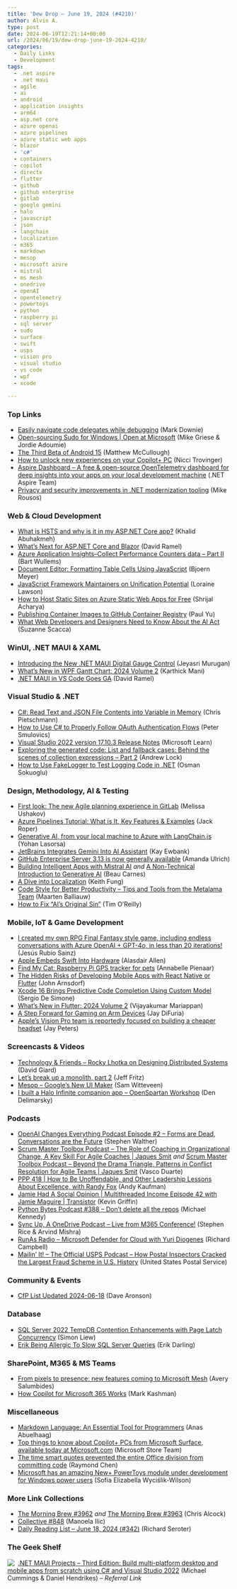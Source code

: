 ```yaml
---
title: 'Dew Drop – June 19, 2024 (#4210)'
author: Alvin A.
type: post
date: 2024-06-19T12:21:14+00:00
url: /2024/06/19/dew-drop-june-19-2024-4210/
categories:
  - Daily Links
  - Development
tags:
  - .net aspire
  - .net maui
  - agile
  - ai
  - android
  - application insights
  - arm64
  - asp.net core
  - azure openai
  - azure pipelines
  - azure static web apps
  - blazor
  - 'c#'
  - containers
  - copilot
  - directx
  - flutter
  - github
  - github enterprise
  - gitlab
  - google gemini
  - halo
  - javascript
  - json
  - langchain
  - localization
  - m365
  - markdown
  - mesop
  - microsoft azure
  - mistral
  - ms mesh
  - onedrive
  - openAI
  - opentelemetry
  - powertoys
  - python
  - raspberry pi
  - sql server
  - sudo
  - surface
  - swift
  - usps
  - vision pro
  - visual studio
  - vs code
  - wpf
  - xcode

---
```

### <a name="top"></a>Top Links

  * <a href="https://devblogs.microsoft.com/visualstudio/easily-navigate-code-delegates-while-debugging/" target="_blank" rel="noopener">Easily navigate code delegates while debugging</a> (Mark Downie)
  * <a href="http://www.youtube.com/watch?v=CmRfB-UQoe0" target="_blank" rel="noopener">Open-sourcing Sudo for Windows | Open at Microsoft</a> (Mike Griese & Jordie Adoumie)
  * <a href="http://android-developers.googleblog.com/2024/06/the-third-beta-of-android-15.html" target="_blank" rel="noopener">The Third Beta of Android 15</a> (Matthew McCullough)
  * <a href="https://blogs.windows.com/windowsexperience/2024/06/18/how-to-unlock-new-experiences-on-your-copilot-pc/" target="_blank" rel="noopener">How to unlock new experiences on your Copilot+ PC</a> (Nicci Trovinger)
  * <a href="https://www.aspiredashboard.com/" target="_blank" rel="noopener">Aspire Dashboard &#8211; A free & open-source OpenTelemetry dashboard for deep insights into your apps on your local development machine</a> (.NET Aspire Team)
  * <a href="https://devblogs.microsoft.com/dotnet/dotnet-modernization-privacy-security-improvements/" target="_blank" rel="noopener">Privacy and security improvements in .NET modernization tooling</a> (Mike Rousos)



### <a name="web"></a>Web & Cloud Development

  * <a href="https://khalidabuhakmeh.com/what-is-hsts-and-why-is-it-in-my-aspnet-core-app" target="_blank" rel="noopener">What is HSTS and why is it in my ASP.NET Core app?</a> (Khalid Abuhakmeh)
  * <a href="https://visualstudiomagazine.com/Articles/2024/06/18/blazor-qa.aspx" target="_blank" rel="noopener">What&#8217;s Next for ASP.NET Core and Blazor</a> (David Ramel)
  * <a href="https://bartwullems.blogspot.com/2024/06/azure-application-insightscollect.html" target="_blank" rel="noopener">Azure Application Insights–Collect Performance Counters data &#8211; Part II</a> (Bart Wullems)
  * <a href="https://www.textcontrol.com/blog/2024/06/18/document-editor-formatting-table-cells-using-javascript/" target="_blank" rel="noopener">Document Editor: Formatting Table Cells Using JavaScript</a> (Bjoern Meyer)
  * <a href="https://thenewstack.io/javascript-framework-maintainers-on-unification-potential/" target="_blank" rel="noopener">JavaScript Framework Maintainers on Unification Potential</a> (Loraine Lawson)
  * <a href="https://www.freecodecamp.org/news/how-to-host-static-sites-on-azure-static-web-apps/" target="_blank" rel="noopener">How to Host Static Sites on Azure Static Web Apps for Free</a> (Shrijal Acharya)
  * <a href="https://paulyu.dev/article/publishing-container-images-to-ghcr/" target="_blank" rel="noopener">Publishing Container Images to GitHub Container Registry</a> (Paul Yu)
  * <a href="https://www.telerik.com/blogs/what-web-developers-designers-need-know-ai-act" target="_blank" rel="noopener">What Web Developers and Designers Need to Know About the AI Act</a> (Suzanne Scacca)



### <a name="silverlight"></a>WinUI, .NET MAUI & XAML

  * <a href="https://www.syncfusion.com/blogs/post/dotnetmaui-digital-gauge-control?utm_source=alvinashcraft&utm_medium=email&utm_campaign=alvinashcraft_blog_edmjun24" target="_blank" rel="noopener">Introducing the New .NET MAUI Digital Gauge Control</a> (Jeyasri Murugan)
  * <a href="https://www.syncfusion.com/blogs/post/wpf-gantt-chart-2024-volume-2?utm_source=alvinashcraft&utm_medium=email&utm_campaign=alvinashcraft_blog_edmjun24" target="_blank" rel="noopener">What’s New in WPF Gantt Chart: 2024 Volume 2</a> (Karthick Mani)
  * <a href="https://visualstudiomagazine.com/Articles/2024/06/13/net-maui-vs-code-ga.aspx" target="_blank" rel="noopener">.NET MAUI in VS Code Goes GA</a> (David Ramel)



### <a name="dotnet"></a>Visual Studio & .NET

  * <a href="https://www.pietschsoft.com/post/2024/06/18/csharp-read-text-and-json-file-contents-into-variable-in-memory" target="_blank" rel="noopener">C#: Read Text and JSON File Contents into Variable in Memory</a> (Chris Pietschmann)
  * <a href="https://dotneteers.net/how-to-use-c-to-properly-follow-oauth-authentication-flows/" target="_blank" rel="noopener">How to Use C# to Properly Follow OAuth Authentication Flows</a> (Peter Smulovics)
  * <a href="https://learn.microsoft.com/visualstudio/releases/2022/release-notes#17.10.3" target="_blank" rel="noopener">Visual Studio 2022 version 17.10.3 Release Notes</a> (Microsoft Learn)
  * <a href="https://andrewlock.net/behind-the-scenes-of-collection-expressions-part-2-exploring-the-generated-code-list-and-fallback-cases/" target="_blank" rel="noopener">Exploring the generated code: List and fallback cases: Behind the scenes of collection expressions &#8211; Part 2</a> (Andrew Lock)
  * <a href="https://code-maze.com/dotnet-how-to-use-fakelogger/" target="_blank" rel="noopener">How to Use FakeLogger to Test Logging Code in .NET</a> (Osman Sokuoglu)



### <a name="design"></a>Design, Methodology, AI & Testing

  * <a href="https://about.gitlab.com/blog/2024/06/18/first-look-the-new-agile-planning-experience-in-gitlab" target="_blank" rel="noopener">First look: The new Agile planning experience in GitLab</a> (Melissa Ushakov)
  * <a href="https://spacelift.io/blog/azure-pipelines" target="_blank" rel="noopener">Azure Pipelines Tutorial: What is It, Key Features & Examples</a> (Jack Roper)
  * <a href="https://techcommunity.microsoft.com/t5/apps-on-azure-blog/generative-ai-from-your-local-machine-to-azure-with-langchain-js/ba-p/4170796" target="_blank" rel="noopener">Generative AI, from your local machine to Azure with LangChain.js</a> (Yohan Lasorsa)
  * <a href="http://www.i-programmer.info/news/80-java/17267-jetbrains-integrates-gemini-into-ai-assistant.html" target="_blank" rel="noopener">JetBrains Integrates Gemini Into AI Assistant</a> (Kay Ewbank)
  * <a href="https://github.blog/2024-06-18-github-enterprise-server-3-13-is-now-generally-available/" target="_blank" rel="noopener">GitHub Enterprise Server 3.13 is now generally available</a> (Amanda Ulrich)
  * <a href="https://www.freecodecamp.org/news/building-intelligent-apps-with-mistral-ai/" target="_blank" rel="noopener">Building Intelligent Apps with Mistral AI</a> _and_ <a href="https://www.freecodecamp.org/news/a-non-technical-introduction-to-generative-ai/" target="_blank" rel="noopener">A Non-Technical Introduction to Generative AI</a> (Beau Carnes)
  *  <a href="https://blog.infernored.com/creating-a-global-product/" target="_blank" rel="noopener">A Dive into Localization</a> (Keith Fung)
  * <a href="https://blog.jetbrains.com/dotnet/2024/06/18/code-style-for-better-productivity-tips-and-tools-from-the-metalama-team/" target="_blank" rel="noopener">Code Style for Better Productivity – Tips and Tools from the Metalama Team</a> (Maarten Balliauw)
  * <a href="https://www.oreilly.com/radar/how-to-fix-ais-original-sin/" target="_blank" rel="noopener">How to Fix “AI’s Original Sin”</a> (Tim O’Reilly)



### <a name="mobile"></a>Mobile, IoT & Game Development

  * <a href="https://www.linkedin.com/posts/jrubiosainz_i-created-my-own-rpg-final-fanyasy-activity-7201643461798801409-4bhS/" target="_blank" rel="noopener">I created my own RPG Final Fantasy style game, including endless conversations with Azure OpenAI + GPT-4o, in less than 20 iterations!</a> (Jesús Rubio Sainz)
  * <a href="https://www-hackster-io.cdn.ampproject.org/c/s/www.hackster.io/news/apple-embeds-swift-into-hardware-125131557514.amp" target="_blank" rel="noopener">Apple Embeds Swift Into Hardware</a> (Alasdair Allen)
  * <a href="https://www.raspberrypi.com/news/find-my-cat-raspberry-pi-gps-tracker-for-pets/" target="_blank" rel="noopener">Find My Cat: Raspberry Pi GPS tracker for pets</a> (Annabelle Pienaar)
  * <a href="https://ionic.io/blog/the-hidden-risks-of-developing-mobile-apps-with-react-native-or-flutter" target="_blank" rel="noopener">The Hidden Risks of Developing Mobile Apps with React Native or Flutter</a> (John Arnsdorf)
  * <a href="https://www.infoq.com/news/2024/06/xcode-16-predictive-code-complet/?utm_campaign=infoq_content&utm_source=infoq&utm_medium=feed&utm_term=global" target="_blank" rel="noopener">Xcode 16 Brings Predictive Code Completion Using Custom Model</a> (Sergio De Simone)
  * <a href="https://www.syncfusion.com/blogs/post/whats-new-flutter-2024-volume-2?utm_source=alvinashcraft&utm_medium=email&utm_campaign=alvinashcraft_blog_edmjun24" target="_blank" rel="noopener">What’s New in Flutter: 2024 Volume 2</a> (Vijayakumar Mariappan)
  * <a href="https://devblogs.microsoft.com/directx/step-forward-for-gaming-on-arm-devices-2024/" target="_blank" rel="noopener">A Step Forward for Gaming on Arm Devices</a> (Jay DiFuria)
  * <a href="https://www.theverge.com/2024/6/18/24181106/apple-vision-pro-team-cheaper-headset" target="_blank" rel="noopener">Apple’s Vision Pro team is reportedly focused on building a cheaper headset</a> (Jay Peters)



### <a name="videos"></a>Screencasts & Videos

  * <a href="https://davidgiard.com/rocky-lhotka-on-designing-distributed-systems" target="_blank" rel="noopener">Technology & Friends &#8211; Rocky Lhotka on Designing Distributed Systems</a> (David Giard)
  * <a href="http://www.youtube.com/watch?v=mKVwHyn3vtc" target="_blank" rel="noopener">Let&#8217;s break up a monolith, part 2</a> (Jeff Fritz)
  * <a href="https://www.youtube.com/watch?app=desktop&v=Zi1DnGOrYho&ab_channel=SamWitteveen" target="_blank" rel="noopener">Mesop &#8211; Google&#8217;s New UI Maker</a> (Sam Witteveen)
  * <a href="http://www.youtube.com/watch?v=JcbDr6cATOc" target="_blank" rel="noopener">I built a Halo Infinite companion app &#8211; OpenSpartan Workshop</a> (Den Delimarsky)



### <a name="podcasts"></a>Podcasts

  * <a href="http://stephenwalther.com/podcast-episode-2-forms-are-dead-conversations-are-the-future/" target="_blank" rel="noopener">OpenAI Changes Everything Podcast Episode #2 – Forms are Dead, Conversations are the Future</a> (Stephen Walther)
  * <a href="https://scrummastertoolbox.libsyn.com/the-role-of-coaching-in-organizational-change-a-key-skill-for-agile-coaches-jaques-smit" target="_blank" rel="noopener">Scrum Master Toolbox Podcast &#8211; The Role of Coaching in Organizational Change, A Key Skill For Agile Coaches | Jaques Smit</a> _and_ <a href="https://scrummastertoolbox.libsyn.com/beyond-the-drama-triangle-patterns-in-conflict-resolution-for-agile-teams-jaques-smit" target="_blank" rel="noopener">Scrum Master Toolbox Podcast &#8211; Beyond the Drama Triangle, Patterns in Conflict Resolution for Agile Teams | Jaques Smit</a> (Vasco Duarte)
  * <a href="https://peopleandprojectspodcast.libsyn.com/ppp-418-how-to-be-unoffendable-and-other-leadership-lessons-about-excellence-with-randy-fox" target="_blank" rel="noopener">PPP 418 | How to Be Unoffendable, and Other Leadership Lessons About Excellence, with Randy Fox</a> (Andy Kaufman)
  * <a href="https://share.transistor.fm/s/9269de29" target="_blank" rel="noopener">Jamie Had A Social Opinion | Multithreaded Income Episode 42 with Jamie Maguire | Transistor</a> (Kevin Griffin)
  * <a href="https://pythonbytes.fm/episodes/show/388/dont-delete-all-the-repos" target="_blank" rel="noopener">Python Bytes Podcast #388 &#8211; Don&#8217;t delete all the repos</a> (Michael Kennedy)
  * <a href="http://sites.libsyn.com/206900/live-from-m365-conference" target="_blank" rel="noopener">Sync Up, A OneDrive Podcast &#8211; Live from M365 Conference!</a> (Stephen Rice & Arvind Mishra)
  * <a href="https://runasradio.com/Shows/Show/937" target="_blank" rel="noopener">RunAs Radio &#8211; Microsoft Defender for Cloud with Yuri Diogenes</a> (Richard Campbell)
  * <a href="https://podcasts.apple.com/us/podcast/how-postal-inspectors-cracked-the-largest-fraud/id1587184784?i=1000659408999" target="_blank" rel="noopener">Mailin’ It! &#8211; The Official USPS Podcast &#8211; How Postal Inspectors Cracked the Largest Fraud Scheme in U.S. History</a> (United States Postal Service)



### <a name="events"></a>Community & Events

  * <a href="https://www.codosaur.us/blog/cfp-list-updated-2024-06-18" target="_blank" rel="noopener">CfP List Updated 2024-06-18</a> (Dave Aronson)



### <a name="sql"></a>Database

  * <a href="https://www.mssqltips.com/sqlservertip/8025/sql-server-2022-tempdb-contention-enhancements/" target="_blank" rel="noopener">SQL Server 2022 TempDB Contention Enhancements with Page Latch Concurrency</a> (Simon Liew)
  * <a href="https://erikdarling.com/erik-being-allergic-to-slow-sql-server-queries/" target="_blank" rel="noopener">Erik Being Allergic To Slow SQL Server Queries</a> (Erik Darling)



### <a name="sp"></a>SharePoint, M365 & MS Teams

  * <a href="https://techcommunity.microsoft.com/t5/microsoft-teams-blog/from-pixels-to-presence-new-features-coming-to-microsoft-mesh/ba-p/4139140" target="_blank" rel="noopener">From pixels to presence: new features coming to Microsoft Mesh</a> (Avery Salumbides)
  * <a href="https://techcommunity.microsoft.com/t5/community-news-desk/how-copilot-for-microsoft-365-works/ba-p/4170171" target="_blank" rel="noopener">How Copilot for Microsoft 365 Works</a> (Mark Kashman)



### <a name="misc"></a>Miscellaneous

  * <a href="https://techcommunity.microsoft.com/t5/educator-developer-blog/markdown-language-an-essential-tool-for-programmers/ba-p/4168565" target="_blank" rel="noopener">Markdown Language: An Essential Tool for Programmers</a> (Anas Abuelhaag)
  * <a href="https://blogs.windows.com/devices/2024/06/18/top-things-to-know-about-copilot-pcs-from-microsoft-surface-available-today-at-microsoft-com/" target="_blank" rel="noopener">Top things to know about Copilot+ PCs from Microsoft Surface, available today at Microsoft.com</a> (Microsoft Store Team)
  * <a href="https://devblogs.microsoft.com/oldnewthing/20240618-00/?p=109910" target="_blank" rel="noopener">The time smart quotes prevented the entire Office division from committing code</a> (Raymond Chen)
  * <a href="https://betanews.com/2024/06/19/microsoft-has-an-amazing-new-powertoys-module-under-development-for-windows-power-users/" target="_blank" rel="noopener">Microsoft has an amazing New+ PowerToys module under development for Windows power users</a> (Sofia Elizabella Wyciślik-Wilson)



### <a name="links"></a>More Link Collections

  * <a href="https://blog.cwa.me.uk/2024/06/18/the-morning-brew-3962/" target="_blank" rel="noopener">The Morning Brew #3962</a> _and_ <a href="https://blog.cwa.me.uk/2024/06/19/the-morning-brew-3963/" target="_blank" rel="noopener">The Morning Brew #3963</a> (Chris Alcock)
  * <a href="https://tympanus.net/codrops/collective/collective-848/" target="_blank" rel="noopener">Collective #848</a> (Manoela Ilic)
  * <a href="https://seroter.com/2024/06/18/daily-reading-list-june-18-2024-342/" target="_blank" rel="noopener">Daily Reading List – June 18, 2024 (#342)</a> (Richard Seroter)



### <a name="shelf"></a>The Geek Shelf

<a href="https://www.amazon.com/dp/1837634912/?tag=amavin-20" target="_blank" rel="noopener"><img decoding="async" align="left" style="margin: 0px 4px 0px 0px; border: 0px currentcolor; border-image: none; float: left; display: inline; background-image: none;" src="https://m.media-amazon.com/images/I/41ldQV6PMSL._SS135_.jpg" border="0" /></a>&nbsp;<a href="https://www.amazon.com/dp/1837634912/?tag=amavin-20" target="_blank" rel="noopener">.NET MAUI Projects &#8211; Third Edition: Build multi-platform desktop and mobile apps from scratch using C# and Visual Studio 2022</a> (Michael Cummings & Daniel Hendrikes) _&#8211; Referral Link_